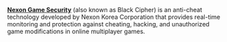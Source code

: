 [**Nexon Game Security**](https://www.nexon.com/) (also known as Black Cipher) is an anti-cheat technology developed by Nexon Korea Corporation that provides real-time monitoring and protection against cheating, hacking, and unauthorized game modifications in online multiplayer games.